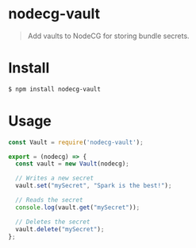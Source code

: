 # nodecg-vault

> Add vaults to NodeCG for storing bundle secrets.

# Install

```bash
$ npm install nodecg-vault
```

# Usage

```javascript
const Vault = require('nodecg-vault');

export = (nodecg) => {
  const vault = new Vault(nodecg);

  // Writes a new secret
  vault.set("mySecret", "Spark is the best!");

  // Reads the secret
  console.log(vault.get("mySecret"));

  // Deletes the secret
  vault.delete("mySecret");
};
```
